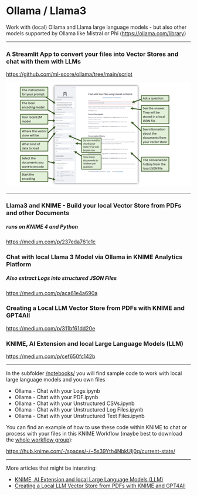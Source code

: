 # Ollama / Llama3
Work with (local) Ollama and Llama large language models - but also other models supported by Ollama like Mistral or Phi (https://ollama.com/library)

---
### A Streamlit App to convert your files into Vector Stores and chat with them with LLMs

https://github.com/ml-score/ollama/tree/main/script

![Overview Ollama Streamlit App](Ollama_Chat_Vector_Store.png "An Ollama Streamlit App")


---

### Llama3 and KNIME - Build your local Vector Store from PDFs and other Documents 
##### runs on KNIME 4 and Python 
https://medium.com/p/237eda761c1c 

### Chat with local Llama 3 Model via Ollama in KNIME Analytics Platform
##### Also extract Logs into structured JSON Files
https://medium.com/p/aca61e4a690a

### Creating a Local LLM Vector Store from PDFs with KNIME and GPT4All
https://medium.com/p/311bf61dd20e

### KNIME, AI Extension and local Large Language Models (LLM)
https://medium.com/p/cef650fc142b

---


In the subfolder [/notebooks/](https://github.com/ml-score/ollama/tree/main/notebooks) you will find sample code to work with local large language models and you own files

* Ollama - Chat with your Logs.ipynb
* Ollama - Chat with your PDF.ipynb
* Ollama - Chat with your Unstructured CSVs.ipynb
* Ollama - Chat with your Unstructured Log Files.ipynb
* Ollama - Chat with your Unstructured Text Files.ipynb

You can find an example of how to use these code within KNIME to chat or process with your files in this KNIME Workflow (maybe best to download the [whole workflow group](https://hub.knime.com/mlauber71/spaces/LLM_Space/~17k4zAECNryrZw1X/)):

https://hub.knime.com/-/spaces/-/~5s39Yth4NbkUIj0q/current-state/

---

More articles that might be intersting:

* [KNIME, AI Extension and local Large Language Models (LLM)](https://medium.com/low-code-for-advanced-data-science/knime-ai-extension-and-local-large-language-models-llm-cef650fc142b)
* [Creating a Local LLM Vector Store from PDFs with KNIME and GPT4All](https://medium.com/low-code-for-advanced-data-science/creating-a-local-llm-vector-store-from-pdfs-with-knime-and-gpt4all-311bf61dd20e)
  
